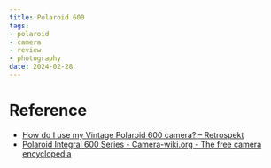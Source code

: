 ```yaml
---
title: Polaroid 600
tags:
- polaroid
- camera
- review
- photography
date: 2024-02-28
---
```


# Reference

* [How do I use my Vintage Polaroid 600 camera? – Retrospekt](https://retrospekt.com/blogs/ask-the-expert/how-do-i-use-my-vintage-polaroid-600-instant-camera)
* [Polaroid Integral 600 Series - Camera-wiki.org - The free camera encyclopedia](http://camera-wiki.org/wiki/Polaroid_Integral_600_Series)

